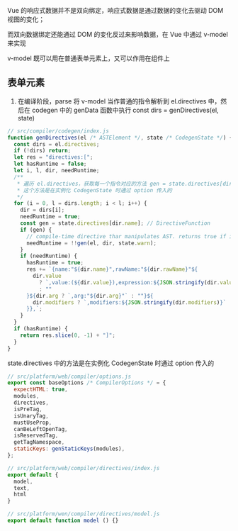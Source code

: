 Vue 的响应式数据并不是双向绑定，响应式数据是通过数据的变化去驱动 DOM 视图的变化；

而双向数据绑定还能通过 DOM 的变化反过来影响数据，在 Vue 中通过 v-model 来实现

v-model 既可以用在普通表单元素上，又可以作用在组件上

## 表单元素

1. 在编译阶段，parse 将 v-model 当作普通的指令解析到 el.directives 中，然后在 codegen 中的 genData 函数中执行 const dirs = genDirectives(el, state)

```javascript
// src/compiler/codegen/index.js
function genDirectives(el /* ASTElement */, state /* CodegenState */) {
  const dirs = el.directives;
  if (!dirs) return;
  let res = "directives:[";
  let hasRuntime = false;
  let i, l, dir, needRuntime;
  /**
   * 遍历 el.directives，获取每一个指令对应的方法 gen = state.directives[dir.name]
   * 这个方法是在实例化 CodegenState 时通过 option 传入的
   */
  for (i = 0, l = dirs.length; i < l; i++) {
    dir = dirs[i];
    needRuntime = true;
    const gen = state.directives[dir.name]; // DirectiveFunction
    if (gen) {
      // compile-time directive thar manipulates AST. returns true if it also needs a runtime counterpart
      needRuntime = !!gen(el, dir, state.warn);
    }
    if (needRuntime) {
      hasRuntime = true;
      res += `{name:"${dir.name}",rawName:"${dir.rawName}"${
        dir.value
          ? `,value:(${dir.value}),expression:${JSON.stringify(dir.value)}`
          : ""
      }${dir.arg ? `,arg:"${dir.arg}"` : ""}${
        dir.modifiers ? `,modifiers:${JSON.stringify(dir.modifiers)}` : ""
      }},`;
    }
  }
  if (hasRuntime) {
    return res.slice(0, -1) + "]";
  }
}
```

state.directives 中的方法是在实例化 CodegenState 时通过 option 传入的

```javascript
// src/platform/web/compiler/options.js
export const baseOptions /* CompilerOptions */ = {
  expectHTML: true,
  modules,
  directives,
  isPreTag,
  isUnaryTag,
  mustUseProp,
  canBeLeftOpenTag,
  isReservedTag,
  getTagNamespace,
  staticKeys: genStaticKeys(modules),
};

// src/platform/web/compiler/directives/index.js
export default {
  model,
  text,
  html
}

// src/platform/wen/compiler/directives/model.js
export default function model () {}
```

